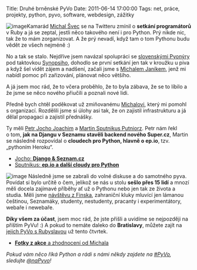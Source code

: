 Title: Druhé brněnské PyVo
Date: 2011-06-14 17:00:00
Tags: net, práce, projekty, python, pyvo, software, webdesign, zážitky

![image](http://blog.javorek.net/image/145/)Kamarád
[Michal Švec](http://twitter.com/svecmichal) se na Twitteru zmínil
o **setkání programátorů** v Ruby a já se zeptal, jestli něco
takového není i pro Python. Prý nikde nic, tak že to mám
zorganizovat. A že prý nevadí, když tam o tom Pythonu budu vědět ze
všech nejméně :)

No a tak se stalo. Nejdříve jsem navázal spolupráci se
[slovenskými Pyonýry](http://on.fb.me/pyoneers) pod taktovkou
[Synopsiho](http://twitter.com/synopsi), dohodlo se první setkání
jen tak v kroužku u piva a když šel vidět zájem a nadšení, začali
jsme s [Michalem Janíkem](https://twitter.com/michaljanik), jenž mi
nabídl pomoc při zařizování, plánovat něco většího.

A já jsem moc rád, že to včera proběhlo, že to byla zábava, že se
to líbilo a že jsme se něco nového přiučili a poznali nové lidi.

Předně bych chtěl poděkovat už zmiňovanému
[Michalovi](http://www.michaljanik.cz/), který mi pomohl
s organizací. Rozdělili jsme si úlohy asi tak, že on zajistil
infrastrukturu a já dělal propagaci a zajistil přednášky.

Ty měli [Petr Jocho Joachim](https://twitter.com/jochocz) a
[Martin Sputnikus Putniorz](https://twitter.com/sputnikus). Petr
nám řekl o tom,
**jak na Djangu v Seznamu stavěli backend nového Super.cz**, Martin
se následně rozpovídal o **cloudech pro Python, hlavně o ep.io**,
tzv. „pythoním Heroku“.

-   [Jocho: **Django & Seznam.cz**](https://docs.google.com/present/view?id=dd9dv3df_29fx5hp4db)
-   [Sputnikus: **ep.io a další cloudy pro Python**](http://prezi.com/sgokjfuweg5z/python-in-da-cloud/)

![image](http://blog.javorek.net/image/146/)
Následně jsme se zabrali do volné diskuse a do samotného pyva.
Povídat si bylo určitě o čem, jelikož se nás u stolu
**sešlo přes 15 lidí** a mnozí měli docela zajímavé příběhy ať už
o Pythonu nebo jen tak ze života a studia. Měli jsme
[návštěvu z Finska](https://twitter.com/encukou), zahraniční kluky
mluvící jen lámanou češtinou, Seznamáky, studenty, nestudenty,
pracanty i experimentátory, webaře i newebaře.

**Díky všem za účast**, jsem moc rád, že jste přišli a uvidíme se
nejpozději na příštím PyVu! :) A pokud to nemáte daleko do
**Bratislavy**, můžete zajít na
[jejich PyVo s Rubyslavou](https://www.facebook.com/event.php?eid=123649324382915)
už tento čtvrtek.

-   [**Fotky z akce** a zhodnocení od Michala](http://www.michaljanik.cz/pyvo-cerven)

*Pokud vám něco říká Python a rádi s námi někdy zajdete na [\#PyVo](https://search.twitter.com/search?q=pyvo), sledujte [@naPyvo](https://twitter.com/napyvo)!*